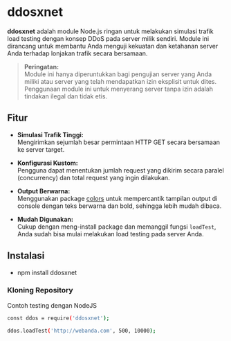# ddosxnet

**ddosxnet** adalah module Node.js ringan untuk melakukan simulasi trafik load testing dengan konsep DDoS pada server milik sendiri. Module ini dirancang untuk membantu Anda menguji kekuatan dan ketahanan server Anda terhadap lonjakan trafik secara bersamaan. 

> **Peringatan:**  
> Module ini hanya diperuntukkan bagi pengujian server yang Anda miliki atau server yang telah mendapatkan izin eksplisit untuk dites. Penggunaan module ini untuk menyerang server tanpa izin adalah tindakan ilegal dan tidak etis.

## Fitur

- **Simulasi Trafik Tinggi:**  
  Mengirimkan sejumlah besar permintaan HTTP GET secara bersamaan ke server target.

- **Konfigurasi Kustom:**  
  Pengguna dapat menentukan jumlah request yang dikirim secara paralel (concurrency) dan total request yang ingin dilakukan.

- **Output Berwarna:**  
  Menggunakan package [colors](https://www.npmjs.com/package/colors) untuk mempercantik tampilan output di console dengan teks berwarna dan bold, sehingga lebih mudah dibaca.

- **Mudah Digunakan:**  
  Cukup dengan meng-install package dan memanggil fungsi `loadTest`, Anda sudah bisa mulai melakukan load testing pada server Anda.

## Instalasi
- npm install ddosxnet

### Kloning Repository
Contoh testing dengan NodeJS
```bash
const ddos = require('ddosxnet');

ddos.loadTest('http://webanda.com', 500, 10000);
